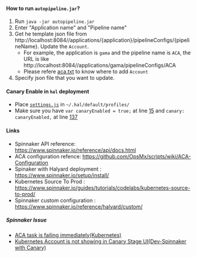 #### How to run `autopipeline.jar`?
1. Run `java -jar autopipeline.jar`
2. Enter "Application name" and "Pipeline name"
3. Get he template json file from http://localhost:8084//applications/{application}/pipelineConfigs/{pipelineName}. Update the `Account`. 
   * For example, the application is `gama` and the pipeline name is `ACA`, the URL is like http://localhost:8084//applications/gama/pipelineConfigs/ACA
   * Please refere [aca.txt](https://github.com/OpsMx/scripts/blob/master/spinnaker/aca.txt) to know where to add `Account`
4. Specify json file that you want to update. 

#### Canary Enable in `hal` deployment
   * Place [`settings.js`](https://github.com/OpsMx/scripts/blob/master/spinnaker/settings.js) in `~/.hal/default/profiles/`
   * Make sure you have `var canaryEnabled = true;` at line [15](https://github.com/OpsMx/scripts/blob/84c046d1623446bf6e0aa3080b027053071bf4e6/spinnaker/settings.js#L15) and `canary: canaryEnabled,` at line [137](https://github.com/OpsMx/scripts/blob/84c046d1623446bf6e0aa3080b027053071bf4e6/spinnaker/settings.js#L137)

#### Links
* Spinnaker API reference: https://www.spinnaker.io/reference/api/docs.html
* ACA configuration refence: https://github.com/OpsMx/scripts/wiki/ACA-Configuration
* Spinaker with Halyard deployment : https://www.spinnaker.io/setup/install/
* Kubernetes Source To Prod : https://www.spinnaker.io/guides/tutorials/codelabs/kubernetes-source-to-prod/
* Spinnaker custom configuration : https://www.spinnaker.io/reference/halyard/custom/

##### Spinnaker Issue
* [ACA task is failing immediately(Kubernetes)](https://github.com/spinnaker/spinnaker/issues/1904)
* [Kubernetes Account is not showing in Canary Stage UI(Dev-Spinnaker with Canary)](https://github.com/spinnaker/spinnaker/issues/1814)
